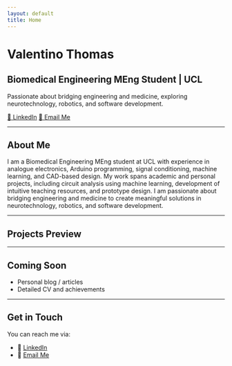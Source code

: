 ```yaml
---
layout: default
title: Home
---
```


<!-- Link to external CSS -->
<link rel="stylesheet" href="/style.css">

<!-- Hero Section -->
<div class="hero">
  <h1>Valentino Thomas</h1>
  <h2>Biomedical Engineering MEng Student | UCL</h2>
  <p>
    Passionate about bridging engineering and medicine, exploring neurotechnology, robotics, and software development.
  </p>
  <div>
    <a href="https://linkedin.com/in/valentinothomas" target="_blank" class="button-primary">🔗 LinkedIn</a>
    <a href="mailto:hello@valentinothomas.com" class="button-secondary">📧 Email Me</a>
  </div>
</div>

<hr>

## About Me

I am a Biomedical Engineering MEng student at UCL with experience in analogue electronics, Arduino programming, signal conditioning, machine learning, and CAD-based design. My work spans academic and personal projects, including circuit analysis using machine learning, development of intuitive teaching resources, and prototype design. I am passionate about bridging engineering and medicine to create meaningful solutions in neurotechnology, robotics, and software development.

<hr>

## Projects Preview

<hr>

## Coming Soon

- Personal blog / articles  
- Detailed CV and achievements  

<hr>

## Get in Touch

You can reach me via:

- 🔗 [LinkedIn](https://linkedin.com/in/valentinothomas)  
- 📧 [Email Me](mailto:hello@valentinothomas.com)
